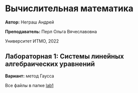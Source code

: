 # Вычислительная математика
**Автор:** Неграш Андрей

**Преподаватель:** Перл Ольга Вячеславовна

Университет ИТМО, 2022

## Лабораторная 1: Системы линейных алгебраических уравнений

**Вариант:** метод Гаусса

Все файлы в папке [lab1](https://github.com/ANegrash/ITMO-all/tree/master/4%20Computational%20math/lab1)